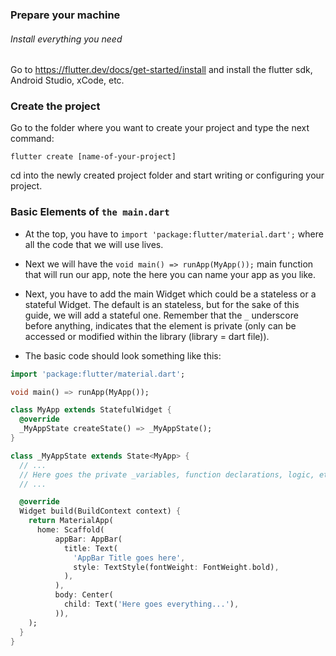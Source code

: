 ### Prepare your machine
######  Install everything you need

Go to https://flutter.dev/docs/get-started/install and install the flutter sdk, Android Studio, xCode, etc.

### Create the project
Go to the folder where you want to create your project and type the next command:

`flutter create [name-of-your-project] `

cd into the newly created project folder and start writing or configuring your project.

### Basic Elements of `the main.dart`

- At the top, you have to `import 'package:flutter/material.dart';` where all the code that we will use lives.

- Next we will have the `void main() => runApp(MyApp());` main function that will run our app, note the here you can name your app as you like.

- Next, you have to add the main Widget which could be a stateless or a stateful Widget. The default is an stateless, but for the sake of this guide, we will add a stateful one. Remember that the `_` underscore before anything, indicates that the element is private (only can be accessed or modified within the library (library = dart file)).

- The basic code should look something like this:

```dart
import 'package:flutter/material.dart';

void main() => runApp(MyApp());

class MyApp extends StatefulWidget {
  @override
  _MyAppState createState() => _MyAppState();
}

class _MyAppState extends State<MyApp> {
  // ...
  // Here goes the private _variables, function declarations, logic, etc.
  // ...

  @override
  Widget build(BuildContext context) {
    return MaterialApp(
      home: Scaffold(
          appBar: AppBar(
            title: Text(
              'AppBar Title goes here',
              style: TextStyle(fontWeight: FontWeight.bold),
            ),
          ),
          body: Center(
            child: Text('Here goes everything...'),
          )),
    );
  }
}
```